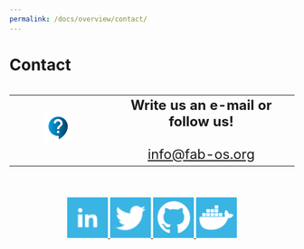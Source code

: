 ```yaml
---
permalink: /docs/overview/contact/
---
```


# Contact

<style scoped>
table, th, td, tr {
   border: none!important;
   border-collapse: collapse;
   empty-cells: hide;
   text-align: center;
   font-size: 24px;
}
</style>

| <div style="width:150px"/> | |
|-|-|
| <img src = "/img/icons/icon-contact-24px.svg"></img> | <b>Write us an e-mail or follow us!</b> <br/><br/> <a href="mailto:info@fab-os.org">info@fab-os.org</a> |         

<br/>
<p style="text-align:center;">
   <a href="https://de.linkedin.com/showcase/ipa-fabos" target="_blank">
      <img alt="LinkedIn" src="/img/icons/icon-linkedin.svg" width="72px" height="72px">
   </a>

   <a href="https://twitter.com/fabos_ai" target="_blank">
      <img alt="Twitter" src="/img/icons/icon-twitter.svg" width="72px" height="72px">
   </a>

   <a href="https://github.com/FabOS-AI" target="_blank">
      <img alt="GitHub" src="/img/icons/icon-github.png" width="72px" height="72px">
   </a>

   <a href="https://hub.docker.com/u/fabos4ai" target="_blank">
      <img alt="Docker Hub" src="/img/icons/icon-dockerhub.png" width="72px" height="72px">
   </a>
</p>